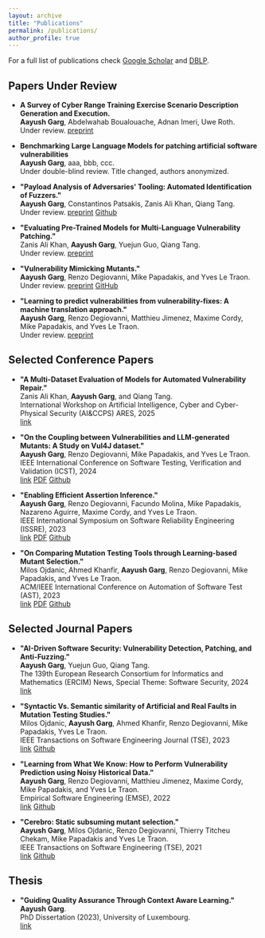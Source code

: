 ```yaml
---
layout: archive
title: "Publications"
permalink: /publications/
author_profile: true
---
```



For a full list of publications check [Google Scholar](https://scholar.google.com/citations?user=UB0hgRAAAAAJ) 
and [DBLP](https://dblp.org/pid/36/8488.html).


Papers Under Review
-------------------

* **A Survey of Cyber Range Training Exercise Scenario Description Generation and Execution.**<br>
**Aayush Garg**, Abdelwahab Boualouache, Adnan Imeri, Uwe Roth.<br>
Under review. [preprint](https://draayushgarg.github.io/files/A_Survey_of_Cyber_Range_Training_Exercise_Scenario_Description_Generation_and_Execution.pdf)

* **Benchmarking Large Language Models for patching artificial software vulnerabilities**<br>
**Aayush Garg**, aaa, bbb, ccc.<br>
Under double-blind review. Title changed, authors anonymized.

* **"Payload Analysis of Adversaries' Tooling: Automated Identification of Fuzzers."**<br>
**Aayush Garg**, Constantinos Patsakis, Zanis Ali Khan, Qiang Tang.<br>
Under review. [preprint](https://doi.org/10.36227/techrxiv.173385946.65994728/v1) [Github](https://github.com/garghub/fuzzing)

* **"Evaluating Pre-Trained Models for Multi-Language Vulnerability Patching."**<br>
Zanis Ali Khan, **Aayush Garg**, Yuejun Guo, Qiang Tang.<br>
Under review. [preprint](https://doi.org/10.48550/arXiv.2501.07339)

* **"Vulnerability Mimicking Mutants."**<br>
**Aayush Garg**, Renzo Degiovanni, Mike Papadakis, and Yves Le Traon.<br>
Under review. [preprint](https://draayushgarg.github.io/files/VulnerabilityMimickingMutants.pdf) [GitHub](https://github.com/garghub/mystique)

* **"Learning to predict vulnerabilities from vulnerability-fixes: A machine translation approach."**<br>
**Aayush Garg**, Renzo Degiovanni, Matthieu Jimenez, Maxime Cordy, Mike Papadakis, and Yves Le Traon.<br>
Under review. [preprint](https://draayushgarg.github.io/files/LearningToPredictVulnerabilitiesFromVulnerability-Fixes_AMachineTranslationApproach.pdf)


Selected Conference Papers
--------------------------

* **"A Multi-Dataset Evaluation of Models for Automated Vulnerability Repair."**<br>
Zanis Ali Khan, **Aayush Garg**, and Qiang Tang.<br>
International Workshop on Artificial Intelligence, Cyber and Cyber-Physical Security (AI&CCPS) ARES, 2025<br>
[link](https://doi.org/10.1007/978-3-032-00630-1_5)

* **"On the Coupling between Vulnerabilities and LLM-generated Mutants: A Study on Vul4J dataset."**<br>
**Aayush Garg**, Renzo Degiovanni, Mike Papadakis, and Yves Le Traon.<br>
IEEE International Conference on Software Testing, Verification and Validation (ICST), 2024<br>
[link](https://doi.ieeecomputersociety.org/10.1109/ICST60714.2024.00035) [PDF](https://draayushgarg.github.io/files/VulnerabilityCouplingMutants.pdf) [Github](https://github.com/garghub/VulnerabilityCouplingMutants)

* **"Enabling Efficient Assertion Inference."**<br>
**Aayush Garg**, Renzo Degiovanni, Facundo Molina, Mike Papadakis, Nazareno Aguirre, Maxime Cordy, and Yves Le Traon.<br>
IEEE International Symposium on Software Reliability Engineering (ISSRE), 2023<br>
[link](https://ieeexplore.ieee.org/document/10301231) [PDF](https://draayushgarg.github.io/files/Enabling_Efficient_Assertion_Inference.pdf) [Github](https://github.com/garghub/seeker)

* **"On Comparing Mutation Testing Tools through Learning-based Mutant Selection."**<br>
Milos Ojdanic, Ahmed Khanfir, **Aayush Garg**, Renzo Degiovanni, Mike Papadakis, and Yves Le Traon.<br>
ACM/IEEE International Conference on Automation of Software Test (AST), 2023<br>
[link](https://ieeexplore.ieee.org/document/10173980) [PDF](https://draayushgarg.github.io/files/OnComparingMutationTestingToolsThroughLearning-basedMutantSelection.pdf) [Github](https://github.com/serval-uni-lu/The_dataset_of_large_case_studies_on_mutants_similarity_with_bugs)

Selected Journal Papers
------------------------

* **"AI-Driven Software Security: Vulnerability Detection, Patching, and Anti-Fuzzing."**<br>
**Aayush Garg**, Yuejun Guo, Qiang Tang.<br>
The 139th European Research Consortium for Informatics and Mathematics (ERCIM) News, Special Theme: Software Security, 2024<br>
[link](https://ercim-news.ercim.eu/en139/special/ai-driven-software-security-vulnerability-detection-patching-and-anti-fuzzing)

* **"Syntactic Vs. Semantic similarity of Artificial and Real Faults in Mutation Testing Studies."**<br>
Milos Ojdanic, **Aayush Garg**, Ahmed Khanfir, Renzo Degiovanni, Mike Papadakis, Yves Le Traon.<br>
IEEE Transactions on Software Engineering Journal (TSE), 2023<br>
[link](https://ieeexplore.ieee.org/document/10136793) [Github](https://github.com/serval-uni-lu/The_dataset_of_large_case_studies_on_mutants_similarity_with_bugs)

* **"Learning from What We Know: How to Perform Vulnerability Prediction using Noisy Historical Data."**<br>
**Aayush Garg**, Renzo Degiovanni, Matthieu Jimenez, Maxime Cordy, Mike Papadakis, and Yves Le Traon.<br>
Empirical Software Engineering (EMSE), 2022<br>
[link](https://link.springer.com/article/10.1007/s10664-022-10197-4) [Github](https://github.com/garghub/TROVON)

* **"Cerebro: Static subsuming mutant selection."**<br>
**Aayush Garg**, Milos Ojdanic, Renzo Degiovanni, Thierry Titcheu Chekam, Mike Papadakis and Yves Le Traon.<br>
IEEE Transactions on Software Engineering (TSE), 2021<br>
[link](https://doi.ieeecomputersociety.org/10.1109/TSE.2022.3140510) [Github](https://github.com/garghub/Cerebro)


Thesis
-------
* **"Guiding Quality Assurance Through Context Aware Learning."**<br>
**Aayush Garg**.<br>
PhD Dissertation (2023), University of Luxembourg.<br>
[link](https://orbilu.uni.lu/handle/10993/55042)
